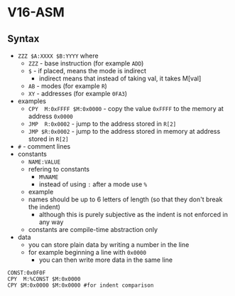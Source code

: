 # V16-ASM

## Syntax
  * `ZZZ $A:XXXX $B:YYYY` where
    * `ZZZ` - base instruction (for example `ADD`)
    * `$` - if placed, means the mode is indirect
      * indirect means that instead of taking val, it takes M[val]
    * `AB` - modes (for example `R`)
    * `XY` - addresses (for example `0FA3`)
  * examples
    * `CPY  M:0xFFFF $M:0x0000` - copy the value `0xFFFF` to the memory at address `0x0000`
    * `JMP  R:0x0002` - jump to the address stored in `R[2]`
    * `JMP $R:0x0002` - jump to the address stored in memory at address stored in `R[2]`
  * `#` - comment lines
  * constants
    * `NAME:VALUE`
    * refering to constants
      * `M%NAME`
      * instead of using `:` after a mode use `%`
    * example
    * names should be up to 6 letters of length (so that they don't break the indent)
      * although this is purely subjective as the indent is not enforced in any way
    * constants are compile-time abstraction only
  * data
    * you can store plain data by writing a number in the line
    * for example beginning a line with `0x0000`
      * you can then write more data in the same line

```
CONST:0x0F0F
CPY  M:%CONST $M:0x0000
CPY $M:0x0000 $M:0x0000 #for indent comparison
```
